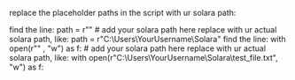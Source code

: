 replace the placeholder paths in the script with ur solara path:

find the line: path = r"" # add your solara path here
replace with ur actual solara path, like: path = r"C:\Users\YourUsername\Solara"
find the line: with open(r"" , "w") as f: # add your solara path here
replace with ur actual solara path, like: with open(r"C:\Users\YourUsername\Solara\test_file.txt", "w") as f:
